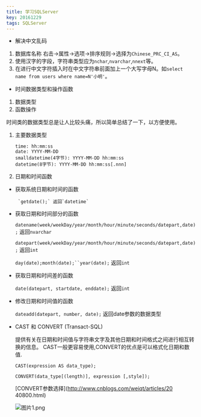 ```yaml
---
title: 学习SQLServer
key: 20161229
tags: SQLServer
---
```


- 解决中文乱码

1. 数据库名称 右击->属性->选项->排序规则->选择为`Chinese_PRC_CI_AS`。
2. 使用汉字的字段，字符串类型应为`nchar`,`nvarchar`,`nnext`等。
3. 在进行中文字符插入时在中文字符串前面加上一个大写字母N。如`select name from users where name=N'小明'`。

- 时间数据类型和操作函数

1. 数据类型
2. 函数操作

<!--more-->

时间类的数据类型总是让人比较头痛，所以简单总结了一下，以方便使用。

1. 主要数据类型

	~~~
	time: hh:mm:ss
	date: YYYY-MM-DD
	smalldatetime(4字节): YYYY-MM-DD hh:mm:ss
	datetime(8字节): YYYY-MM-DD hh:mm:ss[.nnn]
	~~~

2. 日期和时间函数

 - 获取系统日期和时间的函数
 
   		`getdate();` 返回`datetime`

 - 获取日期和时间部分的函数
 
    `datename(week/weekDay/year/month/hour/minute/seconds/datepart,date);` 返回`nvarchar`
    
    `datepart(week/weekDay/year/month/hour/minute/seconds/datepart,date);` 返回`int`
    
    `day(date);month(date);``year(date);` 返回`int`

 - 获取日期和时间差的函数

    `date(datepart, startdate, enddate);` 返回`int`

 - 修改日期和时间值的函数

    `dateadd(datepart, number, date);` 返回date参数的数据类型

 - CAST 和 CONVERT (Transact-SQL)

    提供有关在日期和时间值与字符串文字及其他日期和时间格式之间进行相互转换的信息。
    CAST一般更容易使用,CONVERT的优点是可以格式化日期和数值.
    
    `CAST(expression AS data_type);`
    
    `CONVERT(data_type[(length)], expression [,style]);`
    
    [CONVERT参数选择](http://www.cnblogs.com/weiqt/articles/20
    40800.html)
    

	![图片1.png](https://i.loli.net/2018/08/16/5b752d1e4fe65.png)
